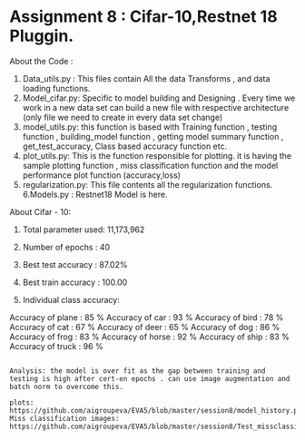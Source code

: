 # Assignment 8 : Cifar-10,Restnet 18 Pluggin.

About the Code :

1. Data_utils.py : This files contain All the data Transforms , and data loading functions.
2. Model_cifar.py: Specific to model building and Designing . Every time we work in a new data set can build a new file with respective architecture  (only file we need to create in every data set change)
3. model_utils.py: this function is based with Training function , testing function , building_model function , getting model summary function , get_test_accuracy, Class based accuracy function etc. 
4. plot_utils.py: This is the function responsible for plotting. it is having the sample plotting function , miss classification function and the model performance plot function (accuracy,loss)
5. regularization.py: This file contents all the regularization functions.
6.Models.py : Restnet18 Model is here.

About Cifar - 10:

1. Total parameter used: 11,173,962

2. Number of epochs : 40

3. Best test accuracy : 87.02%

4. Best train accuracy : 100.00

5. Individual class accuracy:

Accuracy of plane : 85 %
Accuracy of   car : 93 %
Accuracy of  bird : 78 %
Accuracy of   cat : 67 %
Accuracy of  deer : 65 %
Accuracy of   dog : 86 %
Accuracy of  frog : 83 %
Accuracy of horse : 92 %
Accuracy of  ship : 83 %
Accuracy of truck : 96 %
   ```

Analysis: the model is over fit as the gap between training and testing is high after cert-en epochs . can use image augmentation and batch norm to overcome this. 

plots:
https://github.com/aigroupeva/EVA5/blob/master/session8/model_history.png
Miss classification images:
https://github.com/aigroupeva/EVA5/blob/master/session8/Test_missclassified_images.jpg
